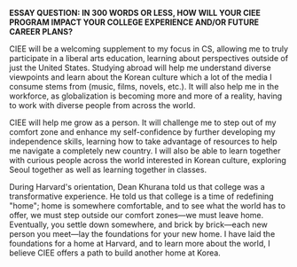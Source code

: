 **ESSAY QUESTION: IN 300 WORDS OR LESS, HOW WILL YOUR CIEE PROGRAM IMPACT YOUR COLLEGE EXPERIENCE AND/OR FUTURE CAREER PLANS?**

CIEE will be a welcoming supplement to my focus in CS, allowing me to truly participate in a liberal arts education, learning about perspectives outside of just the United States. Studying abroad will help me understand diverse viewpoints and learn about the Korean culture which a lot of the media I consume stems from (music, films, novels, etc.). It will also help me in the workforce, as globalization is becoming more and more of a reality, having to work with diverse people from across the world.

CIEE will help me grow as a person. It will challenge me to step out of my comfort zone and enhance my self-confidence by further developing my independence skills, learning how to take advantage of resources to help me navigate a completely new country. I will also be able to learn together with curious people across the world interested in Korean culture, exploring Seoul together as well as learning together in classes.

During Harvard's orientation, Dean Khurana told us that college was a transformative experience. He told us that college is a time of redefining "home"; home is somewhere comfortable, and to see what the world has to offer, we must step outside our comfort zones—we must leave home. Eventually, you settle down somewhere, and brick by brick—each new person you meet—lay the foundations for your new home. I have laid the foundations for a home at Harvard, and to learn more about the world, I believe CIEE offers a path to build another home at Korea.